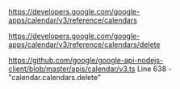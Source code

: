 https://developers.google.com/google-apps/calendar/v3/reference/calendars

https://developers.google.com/google-apps/calendar/v3/reference/calendars/delete

https://github.com/google/google-api-nodejs-client/blob/master/apis/calendar/v3.ts
Line 638 - "calendar.calendars.delete"